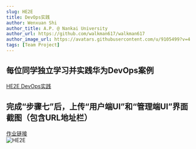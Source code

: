 ```yaml
---
slug: HE2E
title: DevOps实践
author: Wenxuan Shi
author_title: A.P. @ Nankai University
author_url: https://github.com/walkman617/walkman617
author_image_url: https://avatars.githubusercontent.com/u/9105499?v=4
tags: [Team Project]
---
```


## 每位同学独立学习并实践华为DevOps案例
[HE2E DevOps实践](https://support.huaweicloud.com/bestpractice-devcloud/devcloud_practice_2000.html) 

## 完成“步骤七”后，上传“用户端UI”和“管理端UI”界面截图（包含URL地址栏）
[作业链接](http://nankai-cs.mikecrm.com/86Hyixo)  
![HE2E](/img/assignments/HE2E.png)
